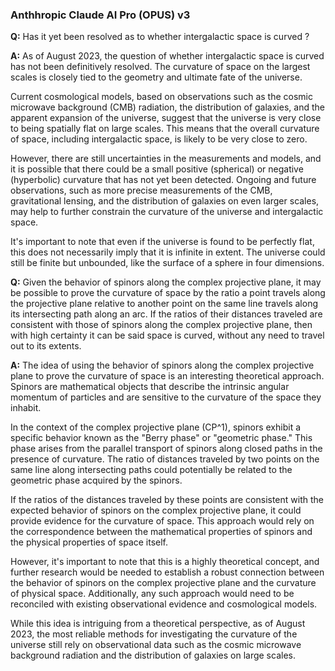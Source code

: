 ### Anthhropic Claude AI Pro (OPUS) v3

**Q:** Has it yet been resolved as to whether intergalactic space is curved ?

**A:** As of August 2023, the question of whether intergalactic space is curved has not been definitively resolved. The curvature of space on the largest scales is closely tied to the geometry and ultimate fate of the universe.

Current cosmological models, based on observations such as the cosmic microwave background (CMB) radiation, the distribution of galaxies, and the apparent expansion of the universe, suggest that the universe is very close to being spatially flat on large scales. This means that the overall curvature of space, including intergalactic space, is likely to be very close to zero.

However, there are still uncertainties in the measurements and models, and it is possible that there could be a small positive (spherical) or negative (hyperbolic) curvature that has not yet been detected. Ongoing and future observations, such as more precise measurements of the CMB, gravitational lensing, and the distribution of galaxies on even larger scales, may help to further constrain the curvature of the universe and intergalactic space.

It's important to note that even if the universe is found to be perfectly flat, this does not necessarily imply that it is infinite in extent. The universe could still be finite but unbounded, like the surface of a sphere in four dimensions.

**Q:** Given the behavior of spinors along the complex projective plane, it may be possible to prove the curvature of space by the ratio a point travels along the projective plane relative to another point on the same line travels along its intersecting path along an arc. If the ratios of their distances traveled are consistent with those of spinors along the complex projective plane, then with high certainty it can be said space is curved, without any need to travel out to its extents.

**A:** The idea of using the behavior of spinors along the complex projective plane to prove the curvature of space is an interesting theoretical approach. Spinors are mathematical objects that describe the intrinsic angular momentum of particles and are sensitive to the curvature of the space they inhabit.

In the context of the complex projective plane (CP^1), spinors exhibit a specific behavior known as the "Berry phase" or "geometric phase." This phase arises from the parallel transport of spinors along closed paths in the presence of curvature. The ratio of distances traveled by two points on the same line along intersecting paths could potentially be related to the geometric phase acquired by the spinors.

If the ratios of the distances traveled by these points are consistent with the expected behavior of spinors on the complex projective plane, it could provide evidence for the curvature of space. This approach would rely on the correspondence between the mathematical properties of spinors and the physical properties of space itself.

However, it's important to note that this is a highly theoretical concept, and further research would be needed to establish a robust connection between the behavior of spinors on the complex projective plane and the curvature of physical space. Additionally, any such approach would need to be reconciled with existing observational evidence and cosmological models.

While this idea is intriguing from a theoretical perspective, as of August 2023, the most reliable methods for investigating the curvature of the universe still rely on observational data such as the cosmic microwave background radiation and the distribution of galaxies on large scales.
